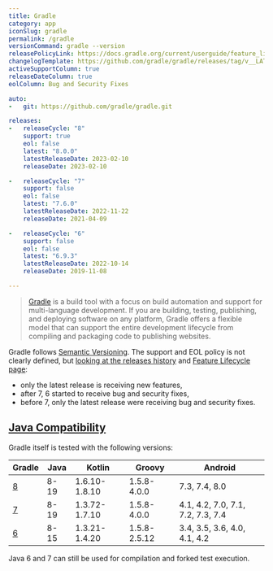 ```yaml
---
title: Gradle
category: app
iconSlug: gradle
permalink: /gradle
versionCommand: gradle --version
releasePolicyLink: https://docs.gradle.org/current/userguide/feature_lifecycle.html#eol_support
changelogTemplate: https://github.com/gradle/gradle/releases/tag/v__LATEST__
activeSupportColumn: true
releaseDateColumn: true
eolColumn: Bug and Security Fixes

auto:
-   git: https://github.com/gradle/gradle.git

releases:
-   releaseCycle: "8"
    support: true
    eol: false
    latest: "8.0.0"
    latestReleaseDate: 2023-02-10
    releaseDate: 2023-02-10

-   releaseCycle: "7"
    support: false
    eol: false
    latest: "7.6.0"
    latestReleaseDate: 2022-11-22
    releaseDate: 2021-04-09

-   releaseCycle: "6"
    support: false
    eol: false
    latest: "6.9.3"
    latestReleaseDate: 2022-10-14
    releaseDate: 2019-11-08

---
```


> [Gradle](https://gradle.org/) is a build tool with a focus on build automation and support for
> multi-language development. If you are building, testing, publishing, and deploying software on
> any platform, Gradle offers a flexible model that can support the entire development lifecycle
> from compiling and packaging code to publishing websites.

Gradle follows [Semantic Versioning](https://semver.org/). The support and EOL policy is not clearly
defined, but [looking at the releases history](https://gradle.org/releases/) and
[Feature Lifecycle page](https://docs.gradle.org/current/userguide/feature_lifecycle.html#eol_support):

- only the latest release is receiving new features,
- after 7, 6 started to receive bug and security fixes,
- before 7, only the latest release were receiving bug and security fixes.

## [Java Compatibility](https://docs.gradle.org/current/userguide/compatibility.html)

Gradle itself is tested with the following versions:

| Gradle                                                          | Java | Kotlin        | Groovy       | Android                           |
|-----------------------------------------------------------------|------|---------------|--------------|-----------------------------------|
| [8](https://docs.gradle.org/8.0/userguide/compatibility.html)   | 8-19 | 1.6.10-1.8.10 | 1.5.8-4.0.0  | 7.3, 7.4, 8.0                     |
| [7](https://docs.gradle.org/7.6/userguide/compatibility.html)   | 8-19 | 1.3.72-1.7.10 | 1.5.8-4.0.0  | 4.1, 4.2, 7.0, 7.1, 7.2, 7.3, 7.4 |
| [6](https://docs.gradle.org/6.9.3/userguide/compatibility.html) | 8-15 | 1.3.21-1.4.20 | 1.5.8-2.5.12 | 3.4, 3.5, 3.6, 4.0, 4.1, 4.2      |

Java 6 and 7 can still be used for compilation and forked test execution.
